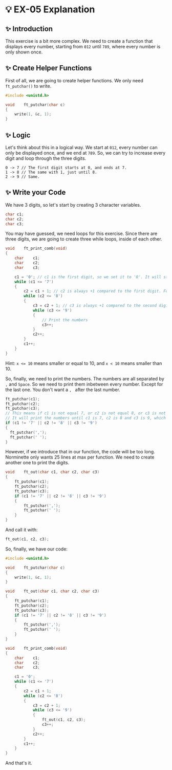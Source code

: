 # 💡 EX-05 Explanation

## ✨ Introduction

This exercise is a bit more complex. We need to create a function that displays every number, starting from `012` until `789`, where every number is only shown once.

## ✨ Create Helper Functions

First of all, we are going to create helper functions. We only need `ft_putchar()` to write.

```c
#include <unistd.h>

void	ft_putchar(char c)
{
	write(1, &c, 1);
}
```

## ✨ Logic

Let's think about this in a logical way. We start at `012`, every number can only be displayed once, and we end at `789`. So, we can try to increase every digit and loop through the three digits.
```
0 -> 7 // The first digit starts at 0, and ends at 7.
1 -> 8 // The same with 1, just until 8.
2 -> 9 // Same.
```

## ✨ Write your Code

We have 3 digits, so let's start by creating 3 character variables.
```c
char c1;
char c2;
char c3;
```

You may have guessed, we need loops for this exercise. Since there are three digits, we are going to create three while loops, inside of each other.
```c
void	ft_print_comb(void)
{
	char	c1;
	char	c2;
	char	c3;

	c1 = '0'; // c1 is the first digit, so we set it to '0'. It will stop at 7.
	while (c1 <= '7')
	{
		c2 = c1 + 1; // c2 is always +1 compared to the first digit. For example 123, or 789. It will stop at 8.
		while (c2 <= '8')
		{
			c3 = c2 + 1; // c3 is always +1 compared to the second digit. It will stop at 9.
			while (c3 <= '9')
			{
				// Print the numbers
				c3++;
			}
			c2++;
		}
		c1++;
	}
}
```

Hint: `x <= 10` means smaller or equal to 10, and `x < 10` means smaller than 10.

So, finally, we need to print the numbers. The numbers are all separated by `,` and `Space`. So we need to print them inbetween every number. Except for the last one. You don't want a `, ` after the last number.

```c
ft_putchar(c1);
ft_putchar(c2);
ft_putchar(c3);
// This means if c1 is not equal 7, or c2 is not equal 8, or c3 is not equal 9.
// It will print the numbers until c1 is 7, c2 is 8 and c3 is 9, which is the last number.
if (c1 != '7' || c2 != '8' || c3 != '9')
{
  ft_putchar(',');
  ft_putchar(' ');
}
```

However, if we introduce that in our function, the code will be too long. Norminette only wants 25 lines at max per function. We need to create another one to print the digits.
```c
void	ft_out(char c1, char c2, char c3)
{
	ft_putchar(c1);
	ft_putchar(c2);
	ft_putchar(c3);
	if (c1 != '7' || c2 != '8' || c3 != '9')
	{
		ft_putchar(',');
		ft_putchar(' ');
	}
}
```

And call it with:
```c
ft_out(c1, c2, c3);
```

So, finally, we have our code:
```c
#include <unistd.h>

void	ft_putchar(char c)
{
	write(1, &c, 1);
}

void	ft_out(char c1, char c2, char c3)
{
	ft_putchar(c1);
	ft_putchar(c2);
	ft_putchar(c3);
	if (c1 != '7' || c2 != '8' || c3 != '9')
	{
		ft_putchar(',');
		ft_putchar(' ');
	}
}

void	ft_print_comb(void)
{
	char	c1;
	char	c2;
	char	c3;

	c1 = '0';
	while (c1 <= '7')
	{
		c2 = c1 + 1;
		while (c2 <= '8')
		{
			c3 = c2 + 1;
			while (c3 <= '9')
			{
				ft_out(c1, c2, c3);
				c3++;
			}
			c2++;
		}
		c1++;
	}
}
```

And that's it.
